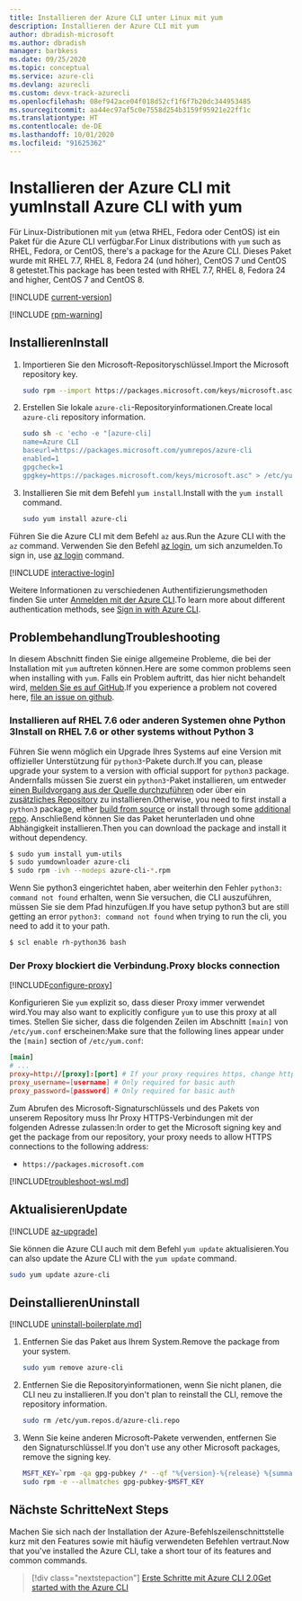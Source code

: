 ```yaml
---
title: Installieren der Azure CLI unter Linux mit yum
description: Installieren der Azure CLI mit yum
author: dbradish-microsoft
ms.author: dbradish
manager: barbkess
ms.date: 09/25/2020
ms.topic: conceptual
ms.service: azure-cli
ms.devlang: azurecli
ms.custom: devx-track-azurecli
ms.openlocfilehash: 08ef942ace04f018d52cf1f6f7b20dc344953485
ms.sourcegitcommit: aa44ec97af5c0e7558d254b3159f95921e22ff1c
ms.translationtype: HT
ms.contentlocale: de-DE
ms.lasthandoff: 10/01/2020
ms.locfileid: "91625362"
---
```

# <a name="install-azure-cli-with-yum"></a><span data-ttu-id="d8fe7-103">Installieren der Azure CLI mit yum</span><span class="sxs-lookup"><span data-stu-id="d8fe7-103">Install Azure CLI with yum</span></span>

<span data-ttu-id="d8fe7-104">Für Linux-Distributionen mit `yum` (etwa RHEL, Fedora oder CentOS) ist ein Paket für die Azure CLI verfügbar.</span><span class="sxs-lookup"><span data-stu-id="d8fe7-104">For Linux distributions with `yum` such as RHEL, Fedora, or CentOS, there's a package for the Azure CLI.</span></span> <span data-ttu-id="d8fe7-105">Dieses Paket wurde mit RHEL 7.7, RHEL 8, Fedora 24 (und höher), CentOS 7 und CentOS 8 getestet.</span><span class="sxs-lookup"><span data-stu-id="d8fe7-105">This package has been tested with RHEL 7.7, RHEL 8, Fedora 24 and higher, CentOS 7 and CentOS 8.</span></span>

[!INCLUDE [current-version](includes/current-version.md)]

[!INCLUDE [rpm-warning](includes/rpm-warning.md)]

## <a name="install"></a><span data-ttu-id="d8fe7-106">Installieren</span><span class="sxs-lookup"><span data-stu-id="d8fe7-106">Install</span></span>

1. <span data-ttu-id="d8fe7-107">Importieren Sie den Microsoft-Repositoryschlüssel.</span><span class="sxs-lookup"><span data-stu-id="d8fe7-107">Import the Microsoft repository key.</span></span>

   ```bash
   sudo rpm --import https://packages.microsoft.com/keys/microsoft.asc
   ```

2. <span data-ttu-id="d8fe7-108">Erstellen Sie lokale `azure-cli`-Repositoryinformationen.</span><span class="sxs-lookup"><span data-stu-id="d8fe7-108">Create local `azure-cli` repository information.</span></span>

   ```bash
   sudo sh -c 'echo -e "[azure-cli]
   name=Azure CLI
   baseurl=https://packages.microsoft.com/yumrepos/azure-cli
   enabled=1
   gpgcheck=1
   gpgkey=https://packages.microsoft.com/keys/microsoft.asc" > /etc/yum.repos.d/azure-cli.repo'
   ```

3. <span data-ttu-id="d8fe7-109">Installieren Sie mit dem Befehl `yum install`.</span><span class="sxs-lookup"><span data-stu-id="d8fe7-109">Install with the `yum install` command.</span></span>

   ```bash
   sudo yum install azure-cli
   ```

<span data-ttu-id="d8fe7-110">Führen Sie die Azure CLI mit dem Befehl `az` aus.</span><span class="sxs-lookup"><span data-stu-id="d8fe7-110">Run the Azure CLI with the `az` command.</span></span> <span data-ttu-id="d8fe7-111">Verwenden Sie den Befehl [az login](/cli/azure/reference-index#az-login), um sich anzumelden.</span><span class="sxs-lookup"><span data-stu-id="d8fe7-111">To sign in, use [az login](/cli/azure/reference-index#az-login) command.</span></span>

[!INCLUDE [interactive-login](includes/interactive-login.md)]

<span data-ttu-id="d8fe7-112">Weitere Informationen zu verschiedenen Authentifizierungsmethoden finden Sie unter [Anmelden mit der Azure CLI](authenticate-azure-cli.md).</span><span class="sxs-lookup"><span data-stu-id="d8fe7-112">To learn more about different authentication methods, see [Sign in with Azure CLI](authenticate-azure-cli.md).</span></span>

## <a name="troubleshooting"></a><span data-ttu-id="d8fe7-113">Problembehandlung</span><span class="sxs-lookup"><span data-stu-id="d8fe7-113">Troubleshooting</span></span>

<span data-ttu-id="d8fe7-114">In diesem Abschnitt finden Sie einige allgemeine Probleme, die bei der Installation mit `yum` auftreten können.</span><span class="sxs-lookup"><span data-stu-id="d8fe7-114">Here are some common problems seen when installing with `yum`.</span></span> <span data-ttu-id="d8fe7-115">Falls ein Problem auftritt, das hier nicht behandelt wird, [melden Sie es auf GitHub](https://github.com/Azure/azure-cli/issues).</span><span class="sxs-lookup"><span data-stu-id="d8fe7-115">If you experience a problem not covered here, [file an issue on github](https://github.com/Azure/azure-cli/issues).</span></span>

### <a name="install-on-rhel-76-or-other-systems-without-python-3"></a><span data-ttu-id="d8fe7-116">Installieren auf RHEL 7.6 oder anderen Systemen ohne Python 3</span><span class="sxs-lookup"><span data-stu-id="d8fe7-116">Install on RHEL 7.6 or other systems without Python 3</span></span>

<span data-ttu-id="d8fe7-117">Führen Sie wenn möglich ein Upgrade Ihres Systems auf eine Version mit offizieller Unterstützung für `python3`-Pakete durch.</span><span class="sxs-lookup"><span data-stu-id="d8fe7-117">If you can, please upgrade your system to a version with official support for `python3` package.</span></span> <span data-ttu-id="d8fe7-118">Andernfalls müssen Sie zuerst ein `python3`-Paket installieren, um entweder [einen Buildvorgang aus der Quelle durchzuführen](https://github.com/linux-on-ibm-z/docs/wiki/Building-Python-3.6.x) oder über ein [zusätzliches Repository](https://developers.redhat.com/blog/2018/08/13/install-python3-rhel/) zu installieren.</span><span class="sxs-lookup"><span data-stu-id="d8fe7-118">Otherwise, you need to first install a `python3` package, either [build from source](https://github.com/linux-on-ibm-z/docs/wiki/Building-Python-3.6.x) or install through some [additional repo](https://developers.redhat.com/blog/2018/08/13/install-python3-rhel/).</span></span> <span data-ttu-id="d8fe7-119">Anschließend können Sie das Paket herunterladen und ohne Abhängigkeit installieren.</span><span class="sxs-lookup"><span data-stu-id="d8fe7-119">Then you can download the package and install it without dependency.</span></span>
```bash
$ sudo yum install yum-utils
$ sudo yumdownloader azure-cli
$ sudo rpm -ivh --nodeps azure-cli-*.rpm
```

<span data-ttu-id="d8fe7-120">Wenn Sie python3 eingerichtet haben, aber weiterhin den Fehler `python3: command not found` erhalten, wenn Sie versuchen, die CLI auszuführen, müssen Sie sie dem Pfad hinzufügen.</span><span class="sxs-lookup"><span data-stu-id="d8fe7-120">If you have setup python3 but are still getting an error `python3: command not found` when trying to run the cli, you need to add it to your path.</span></span>
```bash
$ scl enable rh-python36 bash
```

### <a name="proxy-blocks-connection"></a><span data-ttu-id="d8fe7-121">Der Proxy blockiert die Verbindung.</span><span class="sxs-lookup"><span data-stu-id="d8fe7-121">Proxy blocks connection</span></span>

[!INCLUDE[configure-proxy](includes/configure-proxy.md)]

<span data-ttu-id="d8fe7-122">Konfigurieren Sie `yum` explizit so, dass dieser Proxy immer verwendet wird.</span><span class="sxs-lookup"><span data-stu-id="d8fe7-122">You may also want to explicitly configure `yum` to use this proxy at all times.</span></span> <span data-ttu-id="d8fe7-123">Stellen Sie sicher, dass die folgenden Zeilen im Abschnitt `[main]` von `/etc/yum.conf` erscheinen:</span><span class="sxs-lookup"><span data-stu-id="d8fe7-123">Make sure that the following lines appear under the `[main]` section of `/etc/yum.conf`:</span></span>

```yum.conf
[main]
# ...
proxy=http://[proxy]:[port] # If your proxy requires https, change http->https
proxy_username=[username] # Only required for basic auth
proxy_password=[password] # Only required for basic auth
```

<span data-ttu-id="d8fe7-124">Zum Abrufen des Microsoft-Signaturschlüssels und des Pakets von unserem Repository muss Ihr Proxy HTTPS-Verbindungen mit der folgenden Adresse zulassen:</span><span class="sxs-lookup"><span data-stu-id="d8fe7-124">In order to get the Microsoft signing key and get the package from our repository, your proxy needs to allow HTTPS connections to the following address:</span></span>

* `https://packages.microsoft.com`

[!INCLUDE[troubleshoot-wsl.md](includes/troubleshoot-wsl.md)]

## <a name="update"></a><span data-ttu-id="d8fe7-125">Aktualisieren</span><span class="sxs-lookup"><span data-stu-id="d8fe7-125">Update</span></span>

[!INCLUDE [az-upgrade](includes/az-upgrade.md)]

<span data-ttu-id="d8fe7-126">Sie können die Azure CLI auch mit dem Befehl `yum update` aktualisieren.</span><span class="sxs-lookup"><span data-stu-id="d8fe7-126">You can also update the Azure CLI with the `yum update` command.</span></span>

```bash
sudo yum update azure-cli
```

## <a name="uninstall"></a><span data-ttu-id="d8fe7-127">Deinstallieren</span><span class="sxs-lookup"><span data-stu-id="d8fe7-127">Uninstall</span></span>

[!INCLUDE [uninstall-boilerplate.md](includes/uninstall-boilerplate.md)]

1. <span data-ttu-id="d8fe7-128">Entfernen Sie das Paket aus Ihrem System.</span><span class="sxs-lookup"><span data-stu-id="d8fe7-128">Remove the package from your system.</span></span>

   ```bash
   sudo yum remove azure-cli
   ```

2. <span data-ttu-id="d8fe7-129">Entfernen Sie die Repositoryinformationen, wenn Sie nicht planen, die CLI neu zu installieren.</span><span class="sxs-lookup"><span data-stu-id="d8fe7-129">If you don't plan to reinstall the CLI, remove the repository information.</span></span>

   ```bash
   sudo rm /etc/yum.repos.d/azure-cli.repo
   ```

3. <span data-ttu-id="d8fe7-130">Wenn Sie keine anderen Microsoft-Pakete verwenden, entfernen Sie den Signaturschlüssel.</span><span class="sxs-lookup"><span data-stu-id="d8fe7-130">If you don't use any other Microsoft packages, remove the signing key.</span></span>

   ```bash
   MSFT_KEY=`rpm -qa gpg-pubkey /* --qf "%{version}-%{release} %{summary}\n" | grep Microsoft | awk '{print $1}'`
   sudo rpm -e --allmatches gpg-pubkey-$MSFT_KEY
   ```

## <a name="next-steps"></a><span data-ttu-id="d8fe7-131">Nächste Schritte</span><span class="sxs-lookup"><span data-stu-id="d8fe7-131">Next Steps</span></span>

<span data-ttu-id="d8fe7-132">Machen Sie sich nach der Installation der Azure-Befehlszeilenschnittstelle kurz mit den Features sowie mit häufig verwendeten Befehlen vertraut.</span><span class="sxs-lookup"><span data-stu-id="d8fe7-132">Now that you've installed the Azure CLI, take a short tour of its features and common commands.</span></span>

> [!div class="nextstepaction"]
> [<span data-ttu-id="d8fe7-133">Erste Schritte mit Azure CLI 2.0</span><span class="sxs-lookup"><span data-stu-id="d8fe7-133">Get started with the Azure CLI</span></span>](get-started-with-azure-cli.md)